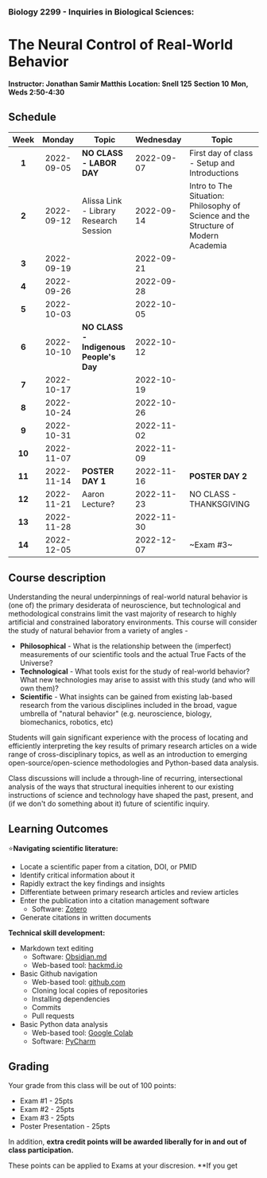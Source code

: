 ### Biology 2299 - Inquiries in Biological Sciences: 
# The Neural Control of Real-World Behavior

**Instructor: Jonathan Samir Matthis**
**Location: Snell 125**
**Section 10**
**Mon, Weds 2:50-4:30**

## Schedule
| **Week** | **Monday** | **Topic**| **Wednesday** | **Topic**                                                                          |
|:--------:|:----------:| ------------- | ------------- | ----------------- |
|  **1**   | 2022-09-05 | **NO CLASS - LABOR DAY**| 2022-09-07    | First day of class - Setup and Introductions                                       |
|  **2**   | 2022-09-12 | Alissa Link - Library Research Session | 2022-09-14    | Intro to The Situation: Philosophy of Science and the Structure of Modern Academia |
|  **3**   | 2022-09-19 |                                        | 2022-09-21    |                                                                                    |
|  **4**   | 2022-09-26 |                                        | 2022-09-28    |                                                                                    |
|  **5**   | 2022-10-03 |                                        | 2022-10-05    |                                                                                    |
|  **6**   | 2022-10-10 | **NO CLASS - Indigenous People's Day**    | 2022-10-12    |                                                                                    |
|  **7**   | 2022-10-17 |                                        | 2022-10-19    |                                                                                    |
|  **8**   | 2022-10-24 |                                        | 2022-10-26    |                                                                                    |
|  **9**   | 2022-10-31 |                                        | 2022-11-02    |                                                                                    |
|  **10**  | 2022-11-07 |                                        | 2022-11-09    |                                                                                    |
|  **11**  | 2022-11-14 | **POSTER DAY 1**                           | 2022-11-16    | **POSTER DAY 2**                                                                       |
|  **12**  | 2022-11-21 | Aaron Lecture?                         | 2022-11-23    | NO CLASS - THANKSGIVING                                                            |
|  **13**  | 2022-11-28 |                                        | 2022-11-30    |                                                                                    |
|  **14**  | 2022-12-05 |                                        | 2022-12-07    | ~Exam #3~                                                                          |

## Course description

Understanding the neural underpinnings of real-world natural behavior is (one of) the primary desiderata of neuroscience, but technological and methodological constrains limit the vast majority of research to highly artificial and constrained laboratory environments. This course will consider the study of natural behavior from a variety of angles - 

- **Philosophical** - What is the relationship between the (imperfect) measurements of our scientific tools and the actual True Facts of the Universe?
- **Technological** - What tools exist for the study of real-world behavior? What new technologies may arise to assist with this study (and who will own them)?
- **Scientific** - What insights can be gained from existing lab-based research from the various disciplines included in the broad, vague umbrella of "natural behavior" (e.g. neuroscience, biology, biomechanics, robotics, etc)

Students will gain significant experience with the process of locating and efficiently interpreting the key results of primary research articles on a wide range of cross-disciplinary topics, as well as an introduction to emerging open-source/open-science methodologies and Python-based data analysis.

Class discussions will include a through-line of recurring, intersectional analysis of the ways that structural inequities inherent to our existing instructions of science and technology have shaped the past, present, and (if we don't do something about it) future of scientific inquiry.



## Learning Outcomes

⭐**Navigating scientific literature:**
- Locate a scientific paper from a citation, DOI, or PMID
- Identify critical information about it
- Rapidly extract the key findings and insights
- Differentiate between primary research articles and review articles
- Enter the publication into a citation management software 
    - Software: [Zotero](https://www.zotero.org/)
- Generate citations in written documents

**Technical skill development:**
- Markdown text editing
    - Software: [Obsidian.md](https://obsidian.md/)
    - Web-based tool: [hackmd.io](https://hackmd.io)
- Basic Github navigation
    - Web-based tool: [github.com](https://github.com)
    - Cloning local copies of repositories
    - Installing dependencies
    - Commits
    - Pull requests
- Basic Python data analysis
    - Web-based tool: [Google Colab](https://colab.google.com)
    - Software: [PyCharm](https://www.jetbrains.com/pycharm/)

## Grading

Your grade from this class will be out of 100 points:
- Exam #1 - 25pts
- Exam #2 - 25pts
- Exam #3 - 25pts
- Poster Presentation - 25pts

In addition, **extra credit points will be awarded liberally for in and out of class participation.**

These points can be applied to Exams at your discresion. **If you get 
